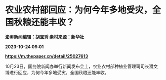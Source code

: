 # 农业农村部回应：为何今年多地受灾，全国秋粮还能丰收？
**澎湃新闻编辑：胡宝秀 素材来源：新华社**

**2023-10-24 09:01**

**https://m.thepaper.cn/detail/25027613**

10月23日，国务院新闻办举行新闻发布会上，农业农村部种植业管理司司长潘文博进行回应，为何今年多地受灾，全国秋粮还能丰收。